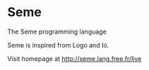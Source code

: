 # Seme
The Seme programming language

Seme is inspired from Logo and Io.

Visit homepage at http://seme.lang.free.fr/live
